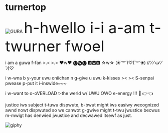 # turnertop
![GURA](https://user-images.githubusercontent.com/89334184/181675536-b23fe240-55f0-443f-8123-bb47a8ec2315.png)
<font size="14">h-hwello i-i a-am t-twurner fwoel</font>

i am a guwa f-fan >.< >.>  ♥w♥  🅤🅦🅤 🆄🆆🆄 ☆w☆  (❀˘꒳˘)♡(˘꒳˘❀) (⁄˘⁄ ⁄ ω⁄ ⁄ ˘⁄)♡ 

i w-wna b y-your uwu oniichan n g-give u uwu k-kisses >&lt; >&lt; S-senpai pwease p-put it i-inswide~~~

i w-want to o-oVERLOAD t-the werld w/ UWU OWO e-energy !!! 🥺 👉👈

justice iws subject t-tuwu dispwute, b-bwut might iws easiwy wecognized awnd nowt dispwuted so we canwot g-gwive might t-twu jwustice becwus m-mwigt has denwied jwustice and decwawed itsewf as just.

![giphy](https://user-images.githubusercontent.com/89334184/181683738-a0400d1d-d7e2-4dd7-9d28-8604b8e5fd7e.gif)
